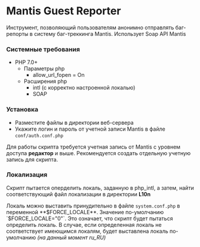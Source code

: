 # Mantis Guest Reporter
Инструмент, позволяющий пользователям анонимно отправлять баг-репорты в систему баг-треккинга Mantis.
Использует Soap API Mantis

### Системные требования
 * PHP 7.0+
   * Параметры php
     * allow_url_fopen = On
   * Расширения php
     * intl (с корректно настроенной локалью)
     * SOAP

### Установка
 * Разместите файлы в директории веб-сервера
 * Укажите логин и пароль от учетной записи Mantis в файле `conf/auth.conf.php`

 Для работы скрипта требуется учетная запись от Mantis с уровнем доступа **редактор** и выше.
 Рекомендуется создать отдельную учетную запись для скрипта.

### Локализация
Скрипт пытается оперделить локаль, заданную в php_intl, а затем, найти соответствующий файл локализации в директории **L10n**

Локаль можно выставить принудительно в файле `system.conf.php` в переменной **$FORCE_LOCALE**.
Значение по-умолчанию `$FORCE_LOCALE="0"`. Это означает, что скрипт будет пытаться определить локаль.
В случае, если определенная локаль не соответствует имеющимся локалям, будет выставлена локаль по-умолчанию *(на данный момент ru_RU)*
